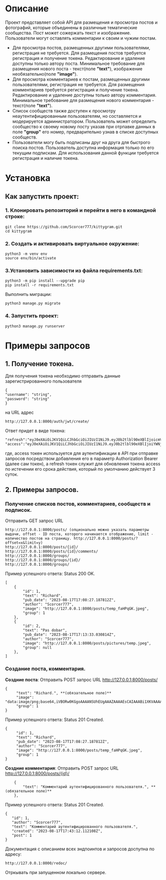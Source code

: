 # Описание

Проект представляет собой API для размещения и просмотра постов и фотографий, которые объединены в различные тематические сообщества. Пост может сожержать текст и изображение. Пользователи могут оставлять комментарии к своим и чужим постам.

- Для просмотра постов, размещенных другими пользователями, регистрация не требуется. Для размещения постов
требуется регистрация и получение токена. Редактирование и удаление доступны только автору поста. Минимальное требование для размещения нового поста - текст(поле **"text"**), изображение необязательно(поле **"image"**).
- Для просмотра комментариев к постам, размещенных другими пользователями, регистрация не требуется. Для размещения комментариев
требуется регистрация и получение токена. Редактирование и удаление доступны только автору комментария. Минимальное требование для размещения нового комментария - текст(поле **"text"**).
- Список сообществ также доступен к просмотру неаутентифицированным пользователям, но составляется и модерируется администратором. Пользователь может определить сообщество к своему новому посту указав при отрпавке данных в поле **"group"** его номер, предварительно узнав в списке доступных сообществ.
- Пользователи могу быть подписаны друг на друга для быстрого поиска постов. Пользователь доступна информация только по его текущим подпискам.
Для использования данной функции требуется регистрация и наличие токена.
     
     

# Установка
## Как запустить проект:
### 1. Клонировать репозиторий и перейти в него в командной строке:
```
git clone https://github.com/Scorcer777/kittygram.git
cd kittygram
```
### 2. Cоздать и активировать виртуальное окружение:
```
python3 -m venv env
source env/bin/activate
```
### 3.Установить зависимости из файла requirements.txt:
```
python3 -m pip install --upgrade pip
pip install -r requirements.txt
```
Выполнить миграции:
```
python3 manage.py migrate
```
### 4. Запустить проект:
```
python3 manage.py runserver
```
# Примеры запросов

## 1. Получение токена.

Для получения токена необходимо отправить данные зарегистрированного пользователя
```
{
"username": "string",
"password": "string"
}
```
на URL адрес
```
http://127.0.0.1:8000/auth/jwt/create/
```
Ответ придет в виде токена:
```
"refresh":"eyJ0eXAiOiJKV1QiLCJhbGciOiJIUzI1NiJ9.eyJ0b2tlbl90eXBlIjoicmVmcmVzaCIsImV4cCI6MTY5MjM3NzgxOCwiaWF0IjoxNjkyMjkxNDE4LCJqdGkiOiIxM2RkOTg1ZTc1MTk0MGI5YmNmMDI2YmFkMmJhY2MxMSIsInVzZXJfaWQiOjF9._GbFYOfjJBxCanCbEB2Y4KLEuYNRR6kBdiObS8lKYO4",
"access":"eyJ0eXAiOiJKV1QiLCJhbGciOiJIUzI1NiJ9.eyJ0b2tlbl90eXBlIjoiYWNjZXNzIiwiZXhwIjoxNjkyNTUwNjE4LCJpYXQiOjE2OTIyOTE0MTgsImp0aSI6ImYzNjBhZDk4OWI4YjRjMGM4NDAzYjlhMmQ1NWM1MWYyIiwidXNlcl9pZCI6MX0.R3faMt6BV3KRTm49lessQw65uXck9a4Z4Dz8kWT0zrM"
```
где, access токен используется для аутентификации в API при отправке запросов посредством добавления его в параметр Authorization Bearer (далее сам токен), а refresh токен служит для обновления токена access по истечении его срока действия, который по умолчанию действует 3 суток.

## 2. Примеры запросов.

### Получение списков постов, комментариев, сообществ и подписок.
Отправить GET запрос URL
```
http://127.0.0.1:8000/posts/ (опционально можно указать параметры выдачи, offset - ID поста, которого начинается отображение, limit - количество постов на страницу. http://127.0.0.1:8000/posts/?offset=x&limit=y)
http://127.0.0.1:8000/posts/{id}/
http://127.0.0.1:8000/posts/{id}/comments/
http://127.0.0.1:8000/groups/
http://127.0.0.1:8000/groups/{id}/
http://127.0.0.1:8000/groups/
```
Пример успешного ответа:
Status 200 OK.
```
[
    {
        "id": 1,
        "text": "Richard",
        "pub_date": "2023-08-17T17:08:27.187812Z",
        "author": "Scorcer777",
        "image": "http://127.0.0.1:8000/posts/temp_faHPqGK.jpeg",
        "group": 1
    },
    {
        "id": 2,
        "text": "Pas dobar",
        "pub_date": "2023-08-17T17:13:33.030814Z",
        "author": "Scorcer777",
        "image": "http://127.0.0.1:8000/posts/pictures/temp.jpeg",
        "group": null
    },
]
```


### Создание поста, комментария.
**Создние поста**:
Отправить POST запрос URL
http://127.0.0.1:8000/posts/
```
{
     "text": "Richard.", **(обязательное поле)**
     "image": "data:image/png;base64,iVBORw0KGgoAAAANSUhEUgAAAZAAAAEsCAIAAABi1XKVAAAAGXRFWH"
     "group": 1
}
```
Пример успешного ответа:
Status 201 Created.
```
{
     "id": 1,
     "text": "Richard",
     "pub_date": "2023-08-17T17:08:27.187812Z",
     "author": "Scorcer777",
     "image": "http://127.0.0.1:8000/posts/temp_faHPqGK.jpeg",
     "group": 1
}
```

**Создние комментария**:
Отправить POST запрос URL
http://127.0.0.1:8000/posts/{id}/
```
    {
        "text": "Комментарий аутентифицированного пользователя.", **(обязательное поле)**
    },
```
Пример успешного ответа:
Status 201 Created.
```
{
   "id": 1,
   "author": "Scorcer777",
   "text": "Комментарий аутентифицированного пользователя.",
   "created": "2023-08-17T17:43:12.112108Z",
   "post": 1
}
```
Документация с описанием всех эндпоинтов и запросов доспупна по адресу:
```
http://127.0.0.1:8000/redoc/
```
Отркывать при запущенном локально сервере.








